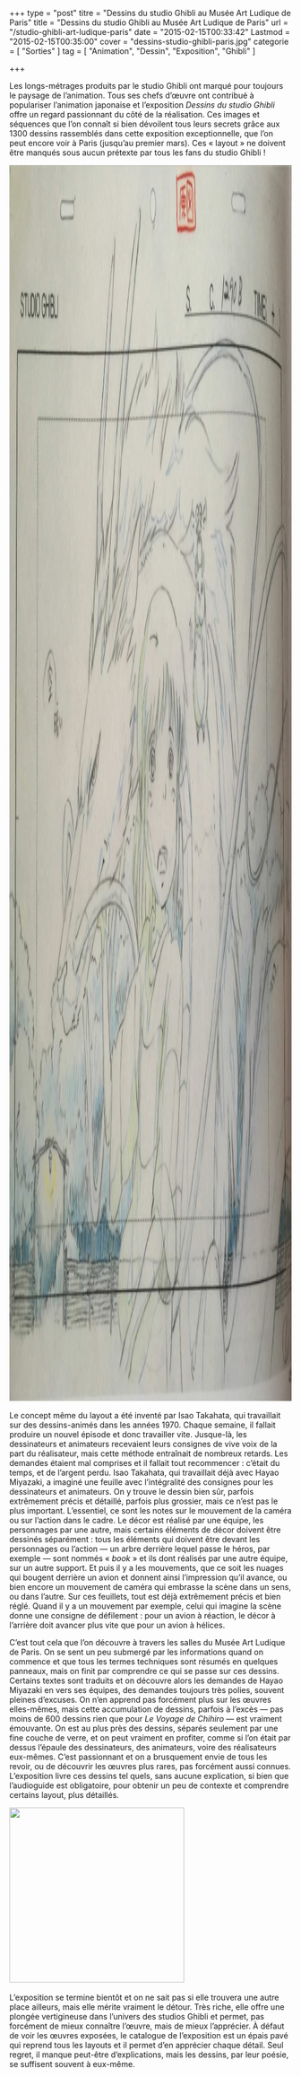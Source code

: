 +++
type = "post"
titre = "Dessins du studio Ghibli au Musée Art Ludique de Paris"
title = "Dessins du studio Ghibli au Musée Art Ludique de Paris"
url = "/studio-ghibli-art-ludique-paris"
date = "2015-02-15T00:33:42"
Lastmod = "2015-02-15T00:35:00"
cover = "dessins-studio-ghibli-paris.jpg"
categorie = [ "Sorties" ]
tag = [ "Animation", "Dessin", "Exposition", "Ghibli" ]

+++

<p>Les longs-métrages produits par le studio Ghibli ont marqué pour toujours le paysage de l&rsquo;animation. Tous ses chefs d&rsquo;œuvre ont contribué à populariser l&rsquo;animation japonaise et l&rsquo;exposition <em>Dessins du studio Ghibli</em> offre un regard passionnant du côté de la réalisation. Ces images et séquences que l&rsquo;on connaît si bien dévoilent tous leurs secrets grâce aux 1300 dessins rassemblés dans cette exposition exceptionnelle, que l&rsquo;on peut encore voir à Paris (jusqu&rsquo;au premier mars). Ces « layout » ne doivent être manqués sous aucun prétexte par tous les fans du studio Ghibli !</p>
<img src="Ghbili2.jpeg" alt="Ghbili2" width="3207" height="2204" class="aligncenter size-full wp-image-13144" />
<p>Le concept même du layout a été inventé par Isao Takahata, qui travaillait sur des dessins-animés dans les années 1970. Chaque semaine, il fallait produire un nouvel épisode et donc travailler vite. Jusque-là, les dessinateurs et animateurs recevaient leurs consignes de vive voix de la part du réalisateur, mais cette méthode entraînait de nombreux retards. Les demandes étaient mal comprises et il fallait tout recommencer : c&rsquo;était du temps, et de l&rsquo;argent perdu. Isao Takahata, qui travaillait déjà avec Hayao Miyazaki, a imaginé une feuille avec l&rsquo;intégralité des consignes pour les dessinateurs et animateurs. On y trouve le dessin bien sûr, parfois extrêmement précis et détaillé, parfois plus grossier, mais ce n&rsquo;est pas le plus important. L&rsquo;essentiel, ce sont les notes sur le mouvement de la caméra ou sur l&rsquo;action dans le cadre. Le décor est réalisé par une équipe, les personnages par une autre, mais certains éléments de décor doivent être dessinés séparément : tous les éléments qui doivent être devant les personnages ou l&rsquo;action — un arbre derrière lequel passe le héros, par exemple — sont nommés « <em>book</em> » et ils dont réalisés par une autre équipe, sur un autre support. Et puis il y a les mouvements, que ce soit les nuages qui bougent derrière un avion et donnent ainsi l&rsquo;impression qu&rsquo;il avance, ou bien encore un mouvement de caméra qui embrasse la scène dans un sens, ou dans l&rsquo;autre. Sur ces feuillets, tout est déjà extrêmement précis et bien réglé. Quand il y a un mouvement par exemple, celui qui imagine la scène donne une consigne de défilement : pour un avion à réaction, le décor à l&rsquo;arrière doit avancer plus vite que pour un avion à hélices.</p>
<p>C&rsquo;est tout cela que l&rsquo;on découvre à travers les salles du Musée Art Ludique de Paris. On se sent un peu submergé par les informations quand on commence et que tous les termes techniques sont résumés en quelques panneaux, mais on finit par comprendre ce qui se passe sur ces dessins. Certains textes sont traduits et on découvre alors les demandes de Hayao Miyazaki en vers ses équipes, des demandes toujours très polies, souvent pleines d&rsquo;excuses. On n&rsquo;en apprend pas forcément plus sur les œuvres elles-mêmes, mais cette accumulation de dessins, parfois à l&rsquo;excès — pas moins de 600 dessins rien que pour <em>Le Voyage de Chihiro</em> — est vraiment émouvante. On est au plus près des dessins, séparés seulement par une fine couche de verre, et on peut vraiment en profiter, comme si l&rsquo;on était par dessus l&rsquo;épaule des dessinateurs, des animateurs, voire des réalisateurs eux-mêmes. C&rsquo;est passionnant et on a brusquement envie de tous les revoir, ou de découvrir les œuvres plus rares, pas forcément aussi connues. L&rsquo;exposition livre ces dessins tel quels, sans aucune explication, si bien que l&rsquo;audioguide est obligatoire, pour obtenir un peu de contexte et comprendre certains layout, plus détaillés.</p>
<div class="tiled-gallery type-square tiled-gallery-unresized" data-original-width="950" data-carousel-extra='{&quot;blog_id&quot;:1,&quot;permalink&quot;:&quot;http:\/\/voiretmanger.fr\/studio-ghibli-art-ludique-paris\/&quot;,&quot;likes_blog_id&quot;:41913266}' > <div class="gallery-row" style="width: 950px; height: 316px;" data-original-width="950" data-original-height="316" > <div class="gallery-group" style="width: 316px; height: 316px;" data-original-width="316" data-original-height="316" > <div class="tiled-gallery-item"> <a href="http://voiretmanger.fr/studio-ghibli-art-ludique-paris/ghbili4/" border="0"> <img data-attachment-id="13146" data-orig-file="http://voiretmanger.fr/wp-content/2015/02/Ghbili4.jpeg" data-orig-size="2701,1788" data-comments-opened="1" data-image-meta="{&quot;aperture&quot;:&quot;0&quot;,&quot;credit&quot;:&quot;&quot;,&quot;camera&quot;:&quot;&quot;,&quot;caption&quot;:&quot;&quot;,&quot;created_timestamp&quot;:&quot;0&quot;,&quot;copyright&quot;:&quot;&quot;,&quot;focal_length&quot;:&quot;0&quot;,&quot;iso&quot;:&quot;0&quot;,&quot;shutter_speed&quot;:&quot;0&quot;,&quot;title&quot;:&quot;&quot;,&quot;orientation&quot;:&quot;0&quot;}" data-image-title="Ghbili4" data-image-description="" data-medium-file="http://voiretmanger.fr/wp-content/2015/02/Ghbili4-755x500.jpeg" data-large-file="http://voiretmanger.fr/wp-content/2015/02/Ghbili4-1600x1059.jpeg" src="Ghbili1.jpeg?w=312&#038;h=312&#038;crop=1" width="312" height="312" data-original-width="312" data-original-height="312" title="Ghbili1" alt="" style="width: 312px; height: 312px;" /> </a> </div> </div> </div> </div>
<p>L&rsquo;exposition se termine bientôt et on ne sait pas si elle trouvera une autre place ailleurs, mais elle mérite vraiment le détour. Très riche, elle offre une plongée vertigineuse dans l&rsquo;univers des studios Ghibli et permet, pas forcément de mieux connaître l&rsquo;œuvre, mais de mieux l&rsquo;apprécier. À défaut de voir les œuvres exposées, le catalogue de l&rsquo;exposition est un épais pavé qui reprend tous les layouts et il permet d&rsquo;en apprécier chaque détail. Seul regret, il manque peut-être d&rsquo;explications, mais les dessins, par leur poésie, se suffisent souvent à eux-même.</p>

